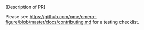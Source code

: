 
[Description of PR]

Please see https://github.com/ome/omero-figure/blob/master/docs/contributing.md
for a testing checklist.
